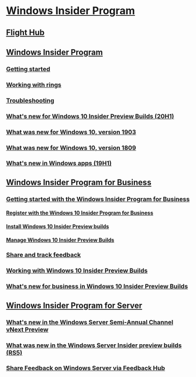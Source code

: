 # [Windows Insider Program](https://docs.microsoft.com/windows-insider/)
## [Flight Hub](https://docs.microsoft.com/windows-insider/flight-hub/)
## [Windows Insider Program](https://docs.microsoft.com/windows-insider/at-home/index)
### [Getting started](https://docs.microsoft.com/windows-insider/at-home/get-started)
### [Working with rings](https://docs.microsoft.com/windows-insider/at-home/rings)
### [Troubleshooting](https://docs.microsoft.com/windows-insider/at-home/troubleshooting)
### [What's new for Windows 10 Insider Preview Builds (20H1)](https://docs.microsoft.com/windows-insider/at-home/Whats-new-wip-at-home-20h1)
### [What was new for Windows 10, version 1903](https://docs.microsoft.com/en-us/windows-insider/at-home/whats-new-wip-at-home-1903)
### [What was new for Windows 10, version 1809](https://docs.microsoft.com/windows-insider/at-home/Whats-new-wip-at-home-1809)
### [What's new in Windows apps (19H1)](https://docs.microsoft.com/windows-insider/at-home/whats-new-apps-19h1)
## [Windows Insider Program for Business](https://docs.microsoft.com/windows-insider/at-work-pro/)
### [Getting started with the Windows Insider Program for Business](https://docs.microsoft.com/windows-insider/at-work-pro/wip-4-biz-get-started)
#### [Register with the Windows 10 Insider Program for Business](https://docs.microsoft.com/windows-insider/at-work-pro/wip-4-biz-register)
#### [Install Windows 10 Insider Preview builds](https://docs.microsoft.com/windows-insider/at-work-pro/wip-4-biz-install)
#### [Manage Windows 10 Insider Preview Builds](https://docs.microsoft.com/windows-insider/at-work-pro/wip-4-biz-manage-builds)
### [Share and track feedback](https://docs.microsoft.com/windows-insider/at-work-pro/wip-4-biz-feedback-hub)
### [Working with Windows 10 Insider Preview Builds](https://docs.microsoft.com/windows-insider/at-work-pro/wip-4-biz-explore-and-validate)
### [What's new for business in Windows 10 Insider Preview Builds](https://docs.microsoft.com/windows-insider/at-work-pro/wip-4-biz-whats-new)
## [Windows Insider Program for Server](https://docs.microsoft.com/windows-insider/at-work/)
### [What's new in the Windows Server Semi-Annual Channel vNext Preview](https://docs.microsoft.com/windows-insider/at-work/whats-new-wip-at-work)
### [What was new in the Windows Server Insider preview builds (RS5)](https://docs.microsoft.com/windows-insider/at-work/whats-new-wip-at-work-1809.md)
### [Share Feedback on Windows Server via Feedback Hub](https://docs.microsoft.com/windows-insider/at-work/wip-4-server-feedback-hub.md)